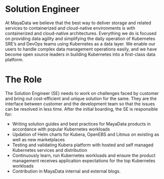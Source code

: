 Solution Engineer
==================

At MayaData we believe that the best way to deliver storage and
related services to containerized and cloud-native environments is
with containerized and cloud-native architectures. Everything we do is
focused on providing data agility and simplifying the daily operation
of Kubernetes SRE’s and DevOps teams using Kubernetes as a data
layer. We enable our users to handle complex data management
operations easily, and we have become open source leaders in building
Kubernetes into a first-class data platform.

The Role
=========

The Solution Engineer (SE) needs to work on challenges faced by customer and bring out
cost-efficient and unique solution for the same. They are the interface between customer
and the development team so that the issues can be resolved in less time.
After the initial boarding, the SE is responsible for:

* Writing solution guides and best practices for MayaData products in accordance with popular 
  Kubernetes workloads 
* Updation of Helm charts for Kubera, OpenEBS and Litmus on existing as well as new 
  marketplaces
* Testing and validating Kubera platform with hosted and self managed Kubernetes services 
  and distribution
* Continuously learn, run Kubernetes workloads and ensure the product management receives 
  application expectations for the top Kubernetes workloads
* Contribution in MayaData internal and external blogs.
